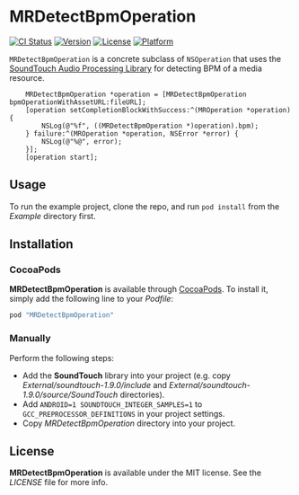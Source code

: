 # MRDetectBpmOperation

[![CI Status](http://img.shields.io/travis/hectr/MRDetectBpmOperation.svg?style=flat)](https://travis-ci.org/hectr/MRDetectBpmOperation)
[![Version](https://img.shields.io/cocoapods/v/MRDetectBpmOperation.svg?style=flat)](http://cocoapods.org/pods/MRDetectBpmOperation)
[![License](https://img.shields.io/cocoapods/l/MRDetectBpmOperation.svg?style=flat)](http://cocoapods.org/pods/MRDetectBpmOperation)
[![Platform](https://img.shields.io/cocoapods/p/MRDetectBpmOperation.svg?style=flat)](http://cocoapods.org/pods/MRDetectBpmOperation)

`MRDetectBpmOperation` is a concrete subclass of `NSOperation` that uses the [SoundTouch Audio Processing Library](http://www.surina.net/soundtouch/) for detecting BPM of a media resource.

```objc
    MRDetectBpmOperation *operation = [MRDetectBpmOperation bpmOperationWithAssetURL:fileURL];
    [operation setCompletionBlockWithSuccess:^(MROperation *operation) {
        NSLog(@"%f", ((MRDetectBpmOperation *)operation).bpm);
    } failure:^(MROperation *operation, NSError *error) {
        NSLog(@"%@", error);
    }];
    [operation start];
```

## Usage

To run the example project, clone the repo, and run `pod install` from the *Example* directory first.

## Installation

### CocoaPods

**MRDetectBpmOperation** is available through [CocoaPods](http://cocoapods.org). To install
it, simply add the following line to your *Podfile*:

```ruby
pod "MRDetectBpmOperation"
```

### Manually

Perform the following steps:

- Add the **SoundTouch** library into your project (e.g. copy *External/soundtouch-1.9.0/include* and *External/soundtouch-1.9.0/source/SoundTouch* directories).
- Add `ANDROID=1 SOUNDTOUCH_INTEGER_SAMPLES=1` to `GCC_PREPROCESSOR_DEFINITIONS` in your project settings.
- Copy *MRDetectBpmOperation* directory into your project.

## License

**MRDetectBpmOperation** is available under the MIT license. See the *LICENSE* file for more info.
